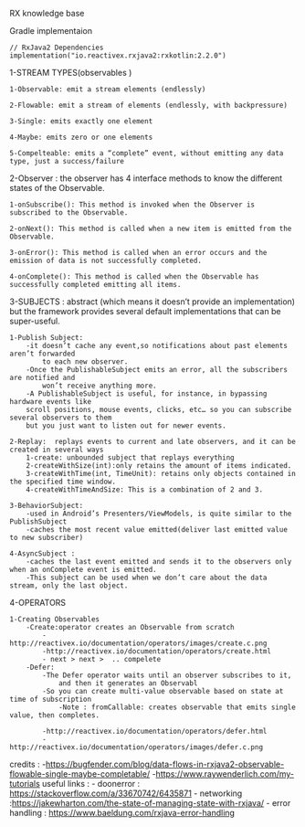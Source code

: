 
	
RX knowledge base 

Gradle implementaion 

    // RxJava2 Dependencies
    implementation("io.reactivex.rxjava2:rxkotlin:2.2.0")

1-STREAM TYPES(observables )
    
    1-Observable: emit a stream elements (endlessly)
	
	2-Flowable: emit a stream of elements (endlessly, with backpressure)
	
	3-Single: emits exactly one element
	
	4-Maybe: emits zero or one elements
	
	5-Compelteable: emits a “complete” event, without emitting any data type, just a success/failure

2-Observer : the observer has 4 interface methods to know the different states of the Observable.

	1-onSubscribe(): This method is invoked when the Observer is subscribed to the Observable.
	
	2-onNext(): This method is called when a new item is emitted from the Observable.
	
	3-onError(): This method is called when an error occurs and the emission of data is not successfully completed.
	
	4-onComplete(): This method is called when the Observable has successfully completed emitting all items.


3-SUBJECTS : abstract (which means it doesn’t provide an implementation) but the framework provides several default implementations that can be super-useful.

	1-Publish Subject:
		-it doesn’t cache any event,so notifications about past elements aren’t forwarded 
			to each new observer.
		-Once the PublishableSubject emits an error, all the subscribers are notified and 
			won’t receive anything more.
		-A PublishableSubject is useful, for instance, in bypassing hardware events like 
		scroll positions, mouse events, clicks, etc… so you can subscribe several observers to them
		but you just want to listen out for newer events.	
	
	2-Replay:  replays events to current and late observers, and it can be created in several ways
		1-create: unbounded subject that replays everything
		2-createWithSize(int):only retains the amount of items indicated.
		3-createWithTime(int, TimeUnit): retains only objects contained in the specified time window.
		4-createWithTimeAndSize: This is a combination of 2 and 3.
		
	3-BehaviorSubject:
		-used in Android’s Presenters/ViewModels, is quite similar to the PublishSubject
		-caches the most recent value emitted(deliver last emitted value to new subscriber)
		
	4-AsyncSubject : 
		-caches the last event emitted and sends it to the observers only when an onComplete event is emitted.
		-This subject can be used when we don’t care about the data stream, only the last object.
		
	

4-OPERATORS 

	1-Creating Observables
		-Create:operator creates an Observable from scratch 
			-http://reactivex.io/documentation/operators/images/create.c.png
			-http://reactivex.io/documentation/operators/create.html
			- next > next >  .. compelete
		-Defer: 
			-The Defer operator waits until an observer subscribes to it,
				and then it generates an Observabl
			-So you can create multi-value observable based on state at time of subscription
				-Note : fromCallable: creates observable that emits single value, then completes.	
				
			-http://reactivex.io/documentation/operators/defer.html
			-http://reactivex.io/documentation/operators/images/defer.c.png
			
			
			
credits : 
-https://bugfender.com/blog/data-flows-in-rxjava2-observable-flowable-single-maybe-completable/
-https://www.raywenderlich.com/my-tutorials
useful links :
	- doonerror : https://stackoverflow.com/a/33670742/6435871
	- networking :https://jakewharton.com/the-state-of-managing-state-with-rxjava/
	- error handling : https://www.baeldung.com/rxjava-error-handling

